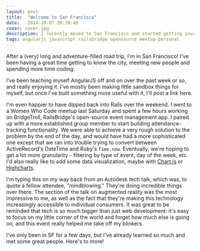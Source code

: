```yaml
---
layout: post
title:  "Welcome to San Francisco"
date:   2014-10-07 20:39:40
cover: cover.jpg
description: I recently moved to San Francisco and started getting involved in the Ruby/Rails communities here. I'm also continuing to learn Angular.
tags: angularjs javascript railsbridge opensource meetup personal
---
```


After a (very) long and adventure-filled road trip, I'm in San Francisco! I've been having a great time getting to know the city, meeting new people and spending more time coding.

I've been teaching myself AngularJS off and on over the past week or so, and really enjoying it. I've mostly been making little sandbox things for myself, but once I've built something more useful with it, I'll post a link here.

I'm even happier to have dipped back into Rails over the weekend. I went to a Women Who Code meetup last Saturday and spent a few hours working on BridgeTroll, RailsBridge's open-source event management app. I paired up with a more established group member to start building attendance-tracking functionality. We were able to achieve a very rough solution to the problem by the end of the day, and would have had a more sophisticated one except that we ran into trouble trying to convert between ActiveRecord's DateTime and Ruby's ```Time.now```. Eventually, we're hoping to get a lot more granularity - filtering by type of event, day of the week, etc. I'd also really like to add some data visualization, maybe with [Chart.js][Chart.js] or [Highcharts][Highcharts].

[Chart.js]: http://www.chartjs.org
[Highcharts]: http://www.highcharts.com

I'm typing this on my way back from an Autodesk tech talk, which was, to quote a fellow attendee, "mindblowing." They're doing incredible things over there. The section of the talk on augmented reality was the most impressive to me, as well as the fact that they're making this technology increasingly accessible to individual consumers. It was great to be reminded that tech is so much bigger than just web development: it's easy to focus on my little corner of the world and forget how much else is going on, and this event really helped me take off my blinkers.

I've only been in SF for a few days, but I've already learned so much and met some great people. Here's to more!